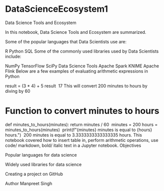 # DataScienceEcosystem1
Data Science Tools and Ecosystem

In this notebook, Data Science Tools and Ecosystem are summarized.

Some of the popular languages that Data Scientists use are:

R
Python
SQL
Some of the commonly used libraries used by Data Scientists include:

NumPy
TensorFlow
SciPy
Data Science Tools
Apache Spark
KNIME
Apache Flink
Below are a few examples of evaluating arithmetic expressions in Python

result = (3 * 4) + 5
result
​
17
This will convert 200 minutes to hours by diving by 60

# Function to convert minutes to hours
def minutes_to_hours(minutes):
    return minutes / 60
​
minutes = 200
​
hours = minutes_to_hours(minutes)
​
print(f"{minutes} minutes is equal to {hours} hours.")
​
200 minutes is equal to 3.3333333333333335 hours.
This notebook covered how to insert table in, perform arithmetic operations, use code/ markdown, bold/ italic text in a Jupyter notebook. Objectives

Popular languages for data science

Widely used libraries for data science

Creating a project on GitHub







Author Manpreet Singh
